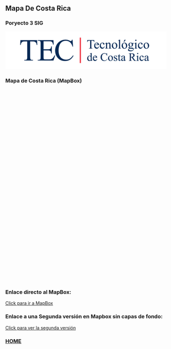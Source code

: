 ## Mapa De Costa Rica

<head>
  <script src='https://api.mapbox.com/mapbox-gl-js/v2.3.1/mapbox-gl.js'></script>
<link href='https://api.mapbox.com/mapbox-gl-js/v2.3.1/mapbox-gl.css' rel='stylesheet' />
</head>

### Poryecto 3 SIG

![Logo_TEC](/docs/assets/images/logo_tec.jpg)

### Mapa de Costa Rica (MapBox)

<div id='map' style='width: 625px; height: 600px;'></div>
<script>
mapboxgl.accessToken = 'pk.eyJ1Ijoia2V2aW5nY2MiLCJhIjoiY2t1OTN1dWlnMDM3aDJvcWp0czFqOTd3diJ9.oi2n4oJAszF8rcTVoLw3qA';
var map = new mapboxgl.Map({
container: 'map',
style: 'mapbox://styles/kevingcc/ckwjty89q2kbd15uoh490795r'
});
</script>

### Enlace directo al MapBox:

[Click para ir a MapBox](https://api.mapbox.com/styles/v1/kevingcc/ckwjty89q2kbd15uoh490795r.html?title=view&access_token=pk.eyJ1Ijoia2V2aW5nY2MiLCJhIjoiY2t1OTN1dWlnMDM3aDJvcWp0czFqOTd3diJ9.oi2n4oJAszF8rcTVoLw3qA&zoomwheel=true&fresh=true#7/9.571/-84.27)

### Enlace a una Segunda versión en Mapbox sin capas de fondo:

[Click para ver la segunda versión](https://api.mapbox.com/styles/v1/kevingcc/ckwjqwq1q6sqj15n05kqfnwgj.html?title=view&access_token=pk.eyJ1Ijoia2V2aW5nY2MiLCJhIjoiY2t1OTN1dWlnMDM3aDJvcWp0czFqOTd3diJ9.oi2n4oJAszF8rcTVoLw3qA&zoomwheel=true&fresh=true#7/10.288/-84.26/346.8/7)

### [HOME](./README.md)
